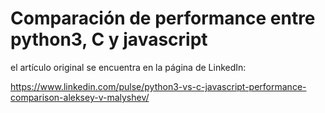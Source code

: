 # Comparación de performance entre python3, C y javascript 

el artículo original se encuentra en la página de LinkedIn:

https://www.linkedin.com/pulse/python3-vs-c-javascript-performance-comparison-aleksey-v-malyshev/
